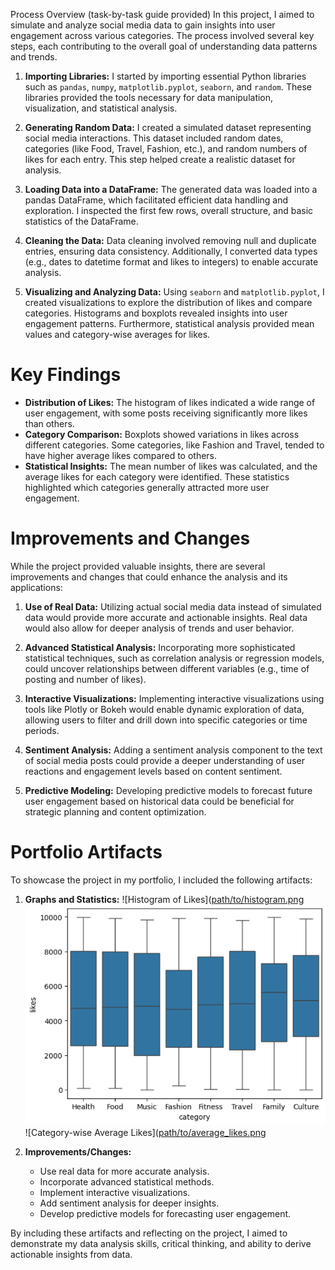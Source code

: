 Process Overview (task-by-task guide provided)
In this project, I aimed to simulate and analyze social media data to gain insights into user engagement across various categories. The process involved several key steps, each contributing to the overall goal of understanding data patterns and trends.

1. **Importing Libraries:** I started by importing essential Python libraries such as `pandas`, `numpy`, `matplotlib.pyplot`, `seaborn`, and `random`. These libraries provided the tools necessary for data manipulation, visualization, and statistical analysis.

2. **Generating Random Data:** I created a simulated dataset representing social media interactions. This dataset included random dates, categories (like Food, Travel, Fashion, etc.), and random numbers of likes for each entry. This step helped create a realistic dataset for analysis.

3. **Loading Data into a DataFrame:** The generated data was loaded into a pandas DataFrame, which facilitated efficient data handling and exploration. I inspected the first few rows, overall structure, and basic statistics of the DataFrame.

4. **Cleaning the Data:** Data cleaning involved removing null and duplicate entries, ensuring data consistency. Additionally, I converted data types (e.g., dates to datetime format and likes to integers) to enable accurate analysis.

5. **Visualizing and Analyzing Data:** Using `seaborn` and `matplotlib.pyplot`, I created visualizations to explore the distribution of likes and compare categories. Histograms and boxplots revealed insights into user engagement patterns. Furthermore, statistical analysis provided mean values and category-wise averages for likes.

# Key Findings
- **Distribution of Likes:** The histogram of likes indicated a wide range of user engagement, with some posts receiving significantly more likes than others.
- **Category Comparison:** Boxplots showed variations in likes across different categories. Some categories, like Fashion and Travel, tended to have higher average likes compared to others.
- **Statistical Insights:** The mean number of likes was calculated, and the average likes for each category were identified. These statistics highlighted which categories generally attracted more user engagement.

# Improvements and Changes
While the project provided valuable insights, there are several improvements and changes that could enhance the analysis and its applications:

1. **Use of Real Data:** Utilizing actual social media data instead of simulated data would provide more accurate and actionable insights. Real data would also allow for deeper analysis of trends and user behavior.

2. **Advanced Statistical Analysis:** Incorporating more sophisticated statistical techniques, such as correlation analysis or regression models, could uncover relationships between different variables (e.g., time of posting and number of likes).

3. **Interactive Visualizations:** Implementing interactive visualizations using tools like Plotly or Bokeh would enable dynamic exploration of data, allowing users to filter and drill down into specific categories or time periods.

4. **Sentiment Analysis:** Adding a sentiment analysis component to the text of social media posts could provide a deeper understanding of user reactions and engagement levels based on content sentiment.

5. **Predictive Modeling:** Developing predictive models to forecast future user engagement based on historical data could be beneficial for strategic planning and content optimization.

# Portfolio Artifacts
To showcase the project in my portfolio, I included the following artifacts:

1. **Graphs and Statistics:**
   ![Histogram of Likes]([path/to/histogram.png](https://github.com/SumhithaUmmadisetty/coursera_clean-and-analyse-social-media-usage-data-with-python/blob/main/Screenshot%202024-07-06%20102939.png)
   ![Boxplot of Likes by Category](https://github.com/SumhithaUmmadisetty/coursera_clean-and-analyse-social-media-usage-data-with-python/blob/main/Screenshot%202024-07-06%20102951.png)
   ![Category-wise Average Likes]([path/to/average_likes.png](https://github.com/SumhithaUmmadisetty/coursera_clean-and-analyse-social-media-usage-data-with-python/blob/main/Screenshot%202024-07-06%20103114.png)

2. **Improvements/Changes:**
   - Use real data for more accurate analysis.
   - Incorporate advanced statistical methods.
   - Implement interactive visualizations.
   - Add sentiment analysis for deeper insights.
   - Develop predictive models for forecasting user engagement.

By including these artifacts and reflecting on the project, I aimed to demonstrate my data analysis skills, critical thinking, and ability to derive actionable insights from data.
